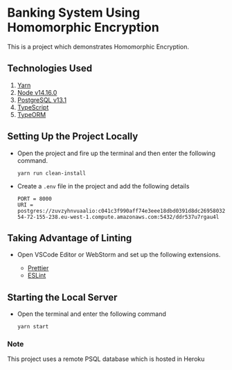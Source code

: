 # Banking System Using Homomorphic Encryption

This is a project which demonstrates Homomorphic Encryption.

## Technologies Used
1. [Yarn](https://yarnpkg.com/)
2. [Node v14.16.0](https://nodejs.org)
3. [PostgreSQL v13.1](https://www.postgresql.org/)
4. [TypeScript](https://www.typescriptlang.org/)
5. [TypeORM](https://typeorm.io/)

## Setting Up the Project Locally

- Open the project and fire up the terminal and then enter the following command.
 
    ```
    yarn run clean-install
    ```


- Create a ```.env``` file in the project and add the following details
  ```dotenv
  PORT = 8000
  URI = postgres://zuvzyhnvuaalio:c041c3f990aff74e3eee18dbd0391d8dc2695803243e1e0b79bffd1e14712342@ec2-54-72-155-238.eu-west-1.compute.amazonaws.com:5432/ddr537u7rgau4l
  ```
 
## Taking Advantage of Linting
- Open VSCode Editor or WebStorm and set up the following extensions.
  
  - [Prettier](https://marketplace.visualstudio.com/items?itemName=esbenp.prettier-vscode) 
  - [ESLint](https://marketplace.visualstudio.com/items?itemName=dbaeumer.vscode-eslint)

## Starting the Local Server
- Open the terminal and enter the following command
  ```
  yarn start
  ```

### Note 
  This project uses a remote PSQL database which is hosted in Heroku
